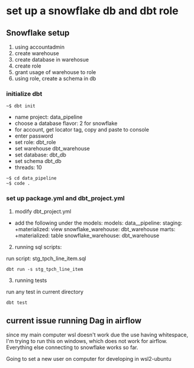 # set up a snowflake db and dbt role

## Snowflake setup

1) using accountadmin
2) create warehouse
3) create database in warehosue
4) create role
5) grant usage of warehouse to role
6) using role, create a schema in db


### initialize dbt

```code
~$ dbt init
```
- name project: data_pipeline
- choose a database flavor: 2 for snowflake
- for account, get locator tag, copy and paste to console
- enter password
- set role: dbt_role
- set warehouse dbt_warehouse
- set database: dbt_db
- set schema dbt_db
- threads: 10

```code
~$ cd data_pipeline
~$ code .
```

### set up package.yml and dbt_project.yml

1) modify dbt_project.yml
 - add the following under the models: 
models: 
  data__pipeline:
    staging:
      +materialized: view
      snowflake_warehouse: dbt_warehouse
    marts:
      +materialized: table
      snowflake_warehouse: dbt_warehouse


2) running sql scripts:

run script: stg_tpch_line_item.sql

```code
dbt run -s stg_tpch_line_item
```

3) running tests

run any test in current directory

```code
dbt test
```

## current issue running Dag in airflow

since my main computer wsl doesn't work due the use having whitespace,
I'm trying to run this on windows, which does not work for airflow. 
Everything else connecting to snowflake works so far.

Going to set a new user on computer for developing in wsl2-ubuntu